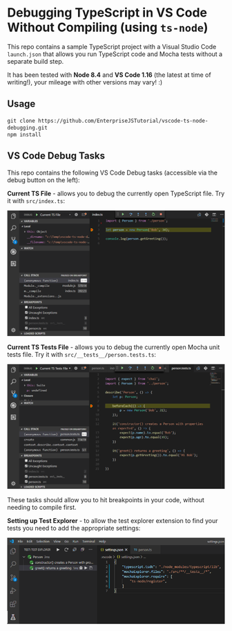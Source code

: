 # Debugging TypeScript in VS Code Without Compiling (using `ts-node`)

This repo contains a sample TypeScript project with a Visual Studio Code `launch.json` that
allows you run TypeScript code and Mocha tests without a separate build step.

It has been tested with **Node 8.4** and **VS Code 1.16** (the latest at time of writing!),
your mileage with other versions may vary! :)

## Usage

```
git clone https://github.com/EnterpriseJSTutorial/vscode-ts-node-debugging.git
npm install
```

## VS Code Debug Tasks

This repo contains the following VS Code Debug tasks (accessible via the debug button on the left):

**Current TS File** - allows you to debug the currently open TypeScript file. Try it with `src/index.ts`:

![image](https://raw.githubusercontent.com/farhad-taran/typescript-vscode-tdd/master/screenshots/ts-file-debugging.png)

**Current TS Tests File** - allows you to debug the currently open Mocha unit tests file. Try it with `src/__tests__/person.tests.ts`:

![image](https://raw.githubusercontent.com/farhad-taran/typescript-vscode-tdd/master/screenshots/mocha-debugging.png)

These tasks should allow you to hit breakpoints in your code, without needing to compile first.

**Setting up Test Explorer** - to allow the test explorer extension to find your tests you need to add the appropriate settings:

![image](https://raw.githubusercontent.com/farhad-taran/typescript-vscode-tdd/master/screenshots/test-explorer.png)

